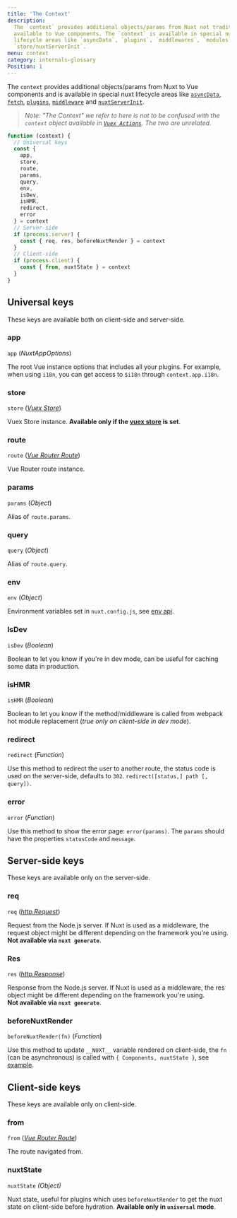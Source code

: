```yaml
---
title: 'The Context'
description:
  The `context` provides additional objects/params from Nuxt not traditionally
  available to Vue components. The `context` is available in special nuxt
  lifecycle areas like `asyncData`, `plugins`, `middlewares`, `modules`, and
  `store/nuxtServerInit`.
menu: context
category: internals-glossary
Position: 1
---
```


The `context` provides additional objects/params from Nuxt to Vue components and
is available in special nuxt lifecycle areas like [`asyncData`](/api),
[`fetch`](/api/pages-fetch), [`plugins`](/guide/plugins),
[`middleware`](/guide/routing#middleware) and
[`nuxtServerInit`](/guide/vuex-store#the-nuxtserverinit-action).

> _Note: "The Context" we refer to here is not to be confused with the `context`
> object available in
> [`Vuex Actions`](https://vuex.vuejs.org/guide/actions.html). The two are
> unrelated._

```js
function (context) {
  // Universal keys
  const {
    app,
    store,
    route,
    params,
    query,
    env,
    isDev,
    isHMR,
    redirect,
    error
  } = context
  // Server-side
  if (process.server) {
    const { req, res, beforeNuxtRender } = context
  }
  // Client-side
  if (process.client) {
    const { from, nuxtState } = context
  }
}
```

## Universal keys

These keys are available both on client-side and server-side.

### app

`app` (_NuxtAppOptions_)

The root Vue instance options that includes all your plugins. For example, when
using `i18n`, you can get access to `$i18n` through `context.app.i18n`.

### store

`store`
([_Vuex Store_](https://vuex.vuejs.org/api/#vuex-store-instance-properties))

Vuex Store instance. **Available only if the [vuex store](/guide/vuex-store) is
set**.

### route

`route` ([_Vue Router Route_](https://router.vuejs.org/api/#the-route-object))

Vue Router route instance.

### params

`params` (_Object_)

Alias of `route.params`.

### query

`query` (_Object_)

Alias of `route.query`.

### env

`env` (_Object_)

Environment variables set in `nuxt.config.js`, see
[env api](/api/configuration-env).

### IsDev

`isDev` (_Boolean_)

Boolean to let you know if you're in dev mode, can be useful for caching some
data in production.

### isHMR

`isHMR` (_Boolean_)

Boolean to let you know if the method/middleware is called from webpack hot
module replacement (_true only on client-side in dev mode_).

### redirect

`redirect` (_Function_)

Use this method to redirect the user to another route, the status code is used
on the server-side, defaults to `302`. `redirect([status,] path [, query])`.

### error

`error` (_Function_)

Use this method to show the error page: `error(params)`. The `params` should
have the properties `statusCode` and `message`.

## Server-side keys

These keys are available only on the server-side.

### req

`req`
([_http.Request_](https://nodejs.org/api/http.html#http_class_http_incomingmessage))

Request from the Node.js server. If Nuxt is used as a middleware, the request
object might be different depending on the framework you're using.<br>**Not
available via `nuxt generate`**.

### Res

`res`
([_http.Response_](https://nodejs.org/api/http.html#http_class_http_serverresponse))

Response from the Node.js server. If Nuxt is used as a middleware, the res
object might be different depending on the framework you're using.<br>**Not
available via `nuxt generate`**.

### beforeNuxtRender

`beforeNuxtRender(fn)` (_Function_)

Use this method to update `__NUXT__` variable rendered on client-side, the `fn`
(can be asynchronous) is called with `{ Components, nuxtState }`, see
[example](https://github.com/nuxt/nuxt.js/blob/cf6b0df45f678c5ac35535d49710c606ab34787d/test/fixtures/basic/pages/special-state.vue).

## Client-side keys

These keys are available only on client-side.

### from

`from` ([_Vue Router Route_](https://router.vuejs.org/api/#the-route-object))

The route navigated from.

### nuxtState

`nuxtState` _(Object)_

Nuxt state, useful for plugins which uses `beforeNuxtRender` to get the nuxt
state on client-side before hydration. **Available only in `universal` mode**.
